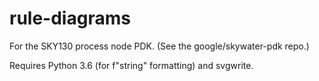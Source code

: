 # rule-diagrams
For the SKY130 process node PDK. (See the google/skywater-pdk repo.)

Requires Python 3.6 (for f"string" formatting) and svgwrite.
